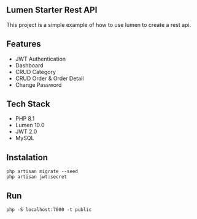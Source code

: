 ## Lumen Starter Rest API 
This project is a simple example of how to use lumen to create a rest api.

## Features
- JWT Authentication
- Dashboard
- CRUD Category
- CRUD Order & Order Detail
- Change Password

## Tech Stack
- PHP 8.1
- Lumen 10.0
- JWT 2.0
- MySQL

## Instalation
    php artisan migrate --seed
    php artisan jwt:secret

## Run
    php -S localhost:7000 -t public